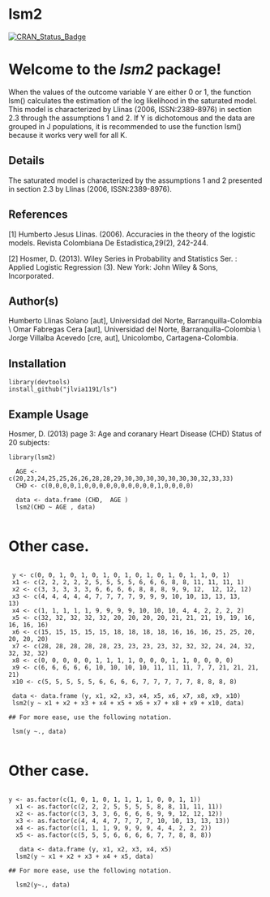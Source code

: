 # lsm2
[![CRAN\_Status\_Badge](http://www.r-pkg.org/badges/version/lsm)](https://cran.r-project.org/package=lsm)

Welcome to the *lsm2* package!
=================================


 When the values of the outcome variable Y are either 0 or 1, the function lsm() calculates the estimation of the log likelihood in the saturated model. This model is characterized by Llinas (2006, ISSN:2389-8976) in section 2.3 through the assumptions 1 and 2. If Y is dichotomous and the data are grouped in J populations, it is recommended to use the function lsm() because it works very well for all K.

Details
------

The saturated model is characterized by the assumptions 1 and 2 presented in section 2.3 by Llinas (2006, ISSN:2389-8976).


References
------

[1] Humberto Jesus Llinas. (2006). Accuracies in the theory of the logistic models. Revista Colombiana
De Estadistica,29(2), 242-244.

[2] Hosmer, D. (2013). Wiley Series in Probability and Statistics Ser. : Applied Logistic Regression (3).
New York: John Wiley &amp; Sons, Incorporated.


Author(s)
------
 Humberto Llinas Solano [aut], Universidad del Norte, Barranquilla-Colombia \\ Omar Fabregas Cera [aut], Universidad del Norte, Barranquilla-Colombia \\ Jorge Villalba Acevedo [cre, aut], Unicolombo, Cartagena-Colombia.

Installation
------------

``` {r}
library(devtools)
install_github("jlvia1191/ls")
```

Example Usage
-------------

 Hosmer, D. (2013) page 3: Age and coranary Heart Disease (CHD) Status of 20 subjects:

```{r}
library(lsm2)

  AGE <- c(20,23,24,25,25,26,26,28,28,29,30,30,30,30,30,30,30,32,33,33)
  CHD <- c(0,0,0,0,1,0,0,0,0,0,0,0,0,0,0,1,0,0,0,0)
  
  data <- data.frame (CHD,  AGE )
  lsm2(CHD ~ AGE , data)
 
```

 # Other case.

``` {r}
 
 y <- c(0, 0, 1, 0, 1, 0, 1, 0, 1, 0, 1, 0, 1, 0, 1, 1, 0, 1)
 x1	<- c(2, 2, 2, 2, 2, 5, 5, 5, 5, 6, 6, 6, 8, 8, 11, 11, 11, 1)
 x2	<- c(3, 3, 3, 3, 3, 6, 6, 6, 6, 8, 8, 8, 9, 9, 12,	12,	12,	12)
 x3	<- c(4, 4, 4, 4, 4, 7, 7, 7, 7, 9, 9, 9, 10, 10, 13, 13, 13,	13)
 x4	<- c(1, 1, 1, 1, 1, 9, 9, 9, 9, 10, 10, 10, 4, 4, 2, 2, 2, 2)
 x5	<- c(32, 32, 32, 32, 32, 20, 20, 20, 20, 21, 21, 21, 19, 19, 16, 16, 16, 16)
 x6	<- c(15, 15, 15, 15, 15, 18, 18, 18, 18, 16, 16, 16, 25, 25, 20, 20, 20, 20)
 x7	<- c(28, 28, 28, 28, 28, 23, 23, 23, 23, 32, 32, 32, 24, 24, 32, 32, 32, 32)
 x8	<- c(0, 0, 0, 0, 0, 1, 1, 1, 1, 0, 0, 0, 1, 1, 0, 0, 0, 0)
 x9	<- c(6, 6, 6, 6, 6, 10, 10, 10, 10, 11, 11, 11, 7, 7, 21, 21, 21, 21)
 x10 <- c(5, 5, 5, 5, 5, 6, 6, 6, 6, 7, 7, 7, 7, 7, 8, 8, 8, 8)
 
 data <- data.frame (y, x1, x2, x3, x4, x5, x6, x7, x8, x9, x10)
 lsm2(y ~ x1 + x2 + x3 + x4 + x5 + x6 + x7 + x8 + x9 + x10, data)
 
## For more ease, use the following notation.
 
 lsm(y ~., data)
 
```

 # Other case.

```{r}

y <- as.factor(c(1, 0, 1, 0, 1, 1, 1, 1, 0, 0, 1, 1))
  x1 <-	as.factor(c(2, 2, 2, 5, 5, 5, 5, 8, 8, 11, 11, 11))
  x2 <-	as.factor(c(3, 3, 3, 6, 6, 6, 6, 9, 9, 12, 12, 12))
  x3 <-	as.factor(c(4, 4, 4, 7, 7, 7, 7, 10, 10, 13, 13, 13))
  x4 <-	as.factor(c(1, 1, 1, 9, 9, 9, 9, 4, 4, 2, 2, 2))
  x5 <-	as.factor(c(5, 5, 5, 6, 6, 6, 6, 7, 7, 8, 8, 8))

   data <- data.frame (y, x1, x2, x3, x4, x5) 
  lsm2(y ~ x1 + x2 + x3 + x4 + x5, data)
  
## For more ease, use the following notation.
  
  lsm2(y~., data)
```
